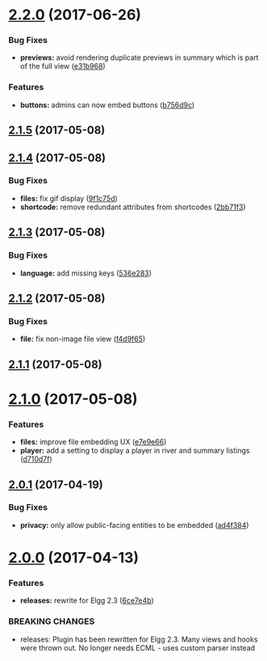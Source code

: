 <a name="2.2.0"></a>
# [2.2.0](https://github.com/hypeJunction/hypeEmbed/compare/2.1.5...v2.2.0) (2017-06-26)


### Bug Fixes

* **previews:** avoid rendering duplicate previews in summary which is part of the full view ([e31b968](https://github.com/hypeJunction/hypeEmbed/commit/e31b968))

### Features

* **buttons:** admins can now embed buttons ([b756d9c](https://github.com/hypeJunction/hypeEmbed/commit/b756d9c))



<a name="2.1.5"></a>
## [2.1.5](https://github.com/hypeJunction/hypeEmbed/compare/2.1.4...v2.1.5) (2017-05-08)




<a name="2.1.4"></a>
## [2.1.4](https://github.com/hypeJunction/hypeEmbed/compare/2.1.3...v2.1.4) (2017-05-08)


### Bug Fixes

* **files:** fix gif display ([9f1c75d](https://github.com/hypeJunction/hypeEmbed/commit/9f1c75d))
* **shortcode:** remove redundant attributes from shortcodes ([2bb71f3](https://github.com/hypeJunction/hypeEmbed/commit/2bb71f3))



<a name="2.1.3"></a>
## [2.1.3](https://github.com/hypeJunction/hypeEmbed/compare/2.1.2...v2.1.3) (2017-05-08)


### Bug Fixes

* **language:** add missing keys ([536e283](https://github.com/hypeJunction/hypeEmbed/commit/536e283))



<a name="2.1.2"></a>
## [2.1.2](https://github.com/hypeJunction/hypeEmbed/compare/2.1.1...v2.1.2) (2017-05-08)


### Bug Fixes

* **file:** fix non-image file view ([f4d9f65](https://github.com/hypeJunction/hypeEmbed/commit/f4d9f65))



<a name="2.1.1"></a>
## [2.1.1](https://github.com/hypeJunction/hypeEmbed/compare/2.1.0...v2.1.1) (2017-05-08)




<a name="2.1.0"></a>
# [2.1.0](https://github.com/hypeJunction/hypeEmbed/compare/2.0.1...v2.1.0) (2017-05-08)


### Features

* **files:** improve file embedding UX ([e7e9e66](https://github.com/hypeJunction/hypeEmbed/commit/e7e9e66))
* **player:** add a setting to display a player in river and summary listings ([d710d7f](https://github.com/hypeJunction/hypeEmbed/commit/d710d7f))



<a name="2.0.1"></a>
## [2.0.1](https://github.com/hypeJunction/hypeEmbed/compare/2.0.0...v2.0.1) (2017-04-19)


### Bug Fixes

* **privacy:** only allow public-facing entities to be embedded ([ad4f384](https://github.com/hypeJunction/hypeEmbed/commit/ad4f384))



<a name="2.0.0"></a>
# [2.0.0](https://github.com/hypeJunction/hypeEmbed/compare/1.1.2...v2.0.0) (2017-04-13)


### Features

* **releases:** rewrite for Elgg 2.3 ([6ce7e4b](https://github.com/hypeJunction/hypeEmbed/commit/6ce7e4b))


### BREAKING CHANGES

* releases: Plugin has been rewritten for Elgg 2.3. Many views and hooks were
thrown out. No longer needs ECML - uses custom parser instead



